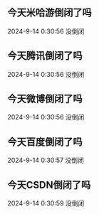 ## 今天米哈游倒闭了吗

2024-9-14 0:30:56 没倒闭

## 今天腾讯倒闭了吗

2024-9-14 0:30:56 没倒闭

## 今天微博倒闭了吗

2024-9-14 0:30:56 没倒闭

## 今天百度倒闭了吗

2024-9-14 0:30:57 没倒闭

## 今天CSDN倒闭了吗

2024-9-14 0:30:59 没倒闭

